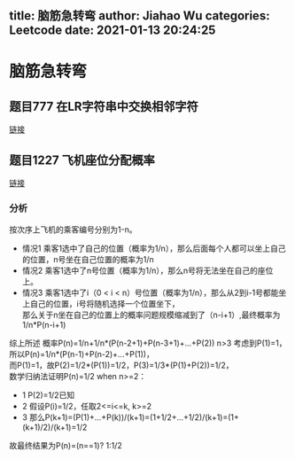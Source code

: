 title: 脑筋急转弯
author: Jiahao Wu
categories: Leetcode
date: 2021-01-13 20:24:25
---
# 脑筋急转弯


## 题目777 在LR字符串中交换相邻字符


[链接](https://leetcode-cn.com/problems/swap-adjacent-in-lr-string/)


## 题目1227 飞机座位分配概率


[链接](https://leetcode-cn.com/problems/airplane-seat-assignment-probability/)


### 分析
按次序上飞机的乘客编号分别为1-n。
* 情况1
乘客1选中了自己的位置（概率为1/n），那么后面每个人都可以坐上自己的位置，n号坐在自己位置的概率为1/n  
* 情况2
乘客1选中了n号位置（概率为1/n），那么n号将无法坐在自己的座位上。  
* 情况3
乘客1选中了i（0 < i < n）号位置（概率为1/n），那么从2到i-1号都能坐上自己的位置，i号将随机选择一个位置坐下，  
那么关于n坐在自己的位置上的概率问题规模缩减到了（n-i+1）,最终概率为1/n*P(n-i+1)  

综上所述
概率P(n)=1/n+1/n*(P(n-2+1)+P(n-3+1)+...+P(2))  n>3
考虑到P(1)=1，  
所以P(n)=1/n*(P(n-1)+P(n-2)+...+P(1))，  
而P(1)=1，故P(2)=1/2*(P(1))=1/2，P(3)=1/3*(P(1)+P(2))=1/2，  
数学归纳法证明P(n)=1/2 when n>=2：  
* 1
P(2)=1/2已知
* 2
假设P(i)=1/2，任取2<=i<=k, k>=2
* 3
那么P(k+1)=(P(1)+...+P(k))/(k+1)=(1+1/2+...+1/2)/(k+1)=(1+(k+1)/2)/(k+1)=1/2  

故最终结果为P(n)=(n==1)? 1:1/2